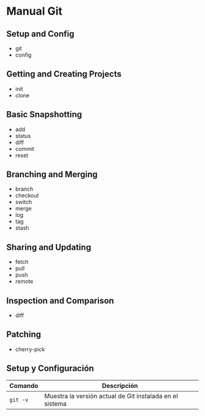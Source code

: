 # Manual Git

## Setup and Config

- git
- config

## Getting and Creating Projects

- init
- clone

## Basic Snapshotting

- add
- status
- diff
- commit
- reset

## Branching and Merging

- branch
- checkout
- switch
- merge
- log
- tag
- stash

## Sharing and Updating

- fetch
- pull
- push
- remote

## Inspection and Comparison

- diff

## Patching

- cherry-pick


## Setup y Configuración

| Comando | Descripción |
|---------|-------------|
| `git -v` | Muestra la versión actual de Git instalada en el sistema |
